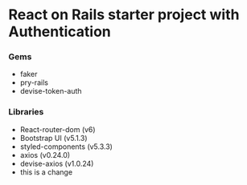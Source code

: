 # React on Rails starter project with Authentication
### Gems
- faker
- pry-rails
- devise-token-auth
### Libraries
- React-router-dom (v6)
- Bootstrap UI (v5.1.3)
- styled-components (v5.3.3)
- axios (v0.24.0)
- devise-axios (v1.0.24)
- this is a change